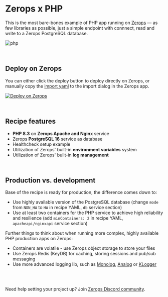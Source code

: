 # Zerops x PHP
This is the most bare-bones example of PHP app running on [Zerops](https://zerops.io) — as few libraries as possible, just a simple endpoint with connnect, read and write to a Zerops PostgreSQL database.

![php](https://github.com/zeropsio/recipe-shared-assets/blob/main/covers/cover-php.png)

<br />

## Deploy on Zerops
You can either click the deploy button to deploy directly on Zerops, or manually copy the [import yaml](https://github.com/zeropsio/recipe-php/blob/main/zerops-project-import.yml) to the import dialog in the Zerops app.

[![Deploy on Zerops](https://github.com/zeropsio/recipe-shared-assets/blob/main/deploy-button/green/deploy-button.svg)](https://app.zerops.io/recipe/nodejs)

<br/>

## Recipe features
- **PHP 8.3** on **Zerops Apache and Nginx** service
- Zerops **PostgreSQL 16** service as database
- Healthcheck setup example
- Utilization of Zerops' built-in **environment variables** system
- Utilization of Zerops' built-in **log management**

<br/>

## Production vs. development

Base of the recipe is ready for production, the difference comes down to:

- Use highly available version of the PostgreSQL database (change `mode` from `NON_HA` to `HA` in recipe YAML, `db` service section)
- Use at least two containers for the PHP service to achieve high reliability and resilience (add `minContainers: 2` in recipe YAML, `apacheapi/nginxapi` service section)

Further things to think about when running more complex, highly available PHP production apps on Zerops:

- Containers are volatile - use Zerops object storage to store your files
- Use Zerops Redis (KeyDB) for caching, storing sessions and pub/sub messaging
- Use more advanced logging lib, such as [Monolog](https://github.com/Seldaek/monolog), [Analog](https://github.com/jbroadway/analog) or [KLogger](https://github.com/katzgrau/KLogger)
  
<br/>
<br/>

Need help setting your project up? Join [Zerops Discord community](https://discord.com/invite/WDvCZ54).
